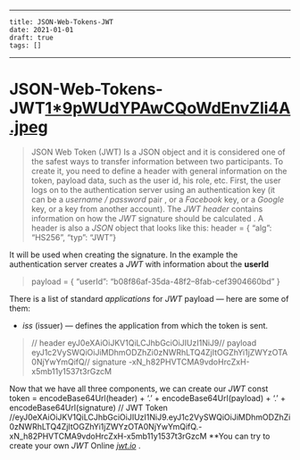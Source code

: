 
---
    title: JSON-Web-Tokens-JWT
    date: 2021-01-01    
    draft: true
    tags: []
---
# JSON-Web-Tokens-JWT[1*9pWUdYPAwCQoWdEnvZli4A.jpeg](JSON%20Web%20Tokens%20(JWT)%2086fe6818c9384adab0f151f589d48ce7/19pWUdYPAwCQoWdEnvZli4A.jpeg)
> JSON Web Token (JWT) Is a JSON object and it is considered one of the safest ways to transfer information between two participants.
To create it, you need to define a header with general information on the token, payload data, such as the user id, his role, etc.
First, the user logs on to the authentication server using an authentication key (it can be a *username / password* pair , or a *Facebook* key, or a *Google* key, or a key from another account).
The *JWT header* contains information on how the *JWT* signature should be calculated .
A header is also a *JSON* object that looks like this:
> header = { “alg”: “HS256”, “typ”: “JWT”}
>
It will be used when creating the signature.
In the example the authentication server creates a *JWT* with information about the **userId**
> payload = { “userId”: “b08f86af-35da-48f2–8fab-cef3904660bd” }
>
There is a list of standard *applications* for *JWT* payload — here are some of them:
- *iss* (issuer) — defines the application from which the token is sent.
> // header eyJ0eXAiOiJKV1QiLCJhbGciOiJIUzI1NiJ9// payload eyJ1c2VySWQiOiJiMDhmODZhZi0zNWRhLTQ4ZjItOGZhYi1jZWYzOTA0NjYwYmQifQ// signature -xN_h82PHVTCMA9vdoHrcZxH-x5mb11y1537t3rGzcM
>
Now that we have all three components, we can create our *JWT*
const token = encodeBase64Url(header) + ‘.’ + encodeBase64Url(payload) + ‘.’ + encodeBase64Url(signature)
// JWT Token //eyJ0eXAiOiJKV1QiLCJhbGciOiJIUzI1NiJ9.eyJ1c2VySWQiOiJiMDhmODZhZi0zNWRhLTQ4ZjItOGZhYi1jZWYzOTA0NjYwYmQifQ.-xN_h82PHVTCMA9vdoHrcZxH-x5mb11y1537t3rGzcM
**You can try to create your own *JWT* Online *[jwt.io](https://jwt.io/)* .
